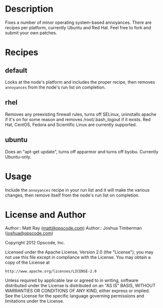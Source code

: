 Description
===========
Fixes a number of minor operating system-based annoyances. There are recipes per platform, currently Ubuntu and Red Hat. Feel free to fork and submit your own patches.

Recipes
=======

default
-------
Looks at the node's platform and includes the proper recipe, then removes `annoyances` from the node's run list on completion.

rhel
----
Removes any preexisting firewall rules, turns off SELinux, uninstalls apache if it's on for some reason and removes /root/.bash_logout if it exists. Red Hat, CentOS, Fedora and Scientific Linux are currently supported.

ubuntu
------
Does an "apt-get update", turns off apparmor and turns off byobu. Currently Ubuntu-only.

Usage
=====
Include the `annoyances` recipe in your run list and it will make the various changes, then remove itself from the node's run list on completion.

License and Author
==================

Author:: Matt Ray (<matt@opscode.com>)
Author:: Joshua Timberman (<joshua@opscode.com>)

Copyright 2012 Opscode, Inc.

Licensed under the Apache License, Version 2.0 (the "License");
you may not use this file except in compliance with the License.
You may obtain a copy of the License at

    http://www.apache.org/licenses/LICENSE-2.0

Unless required by applicable law or agreed to in writing, software
distributed under the License is distributed on an "AS IS" BASIS,
WITHOUT WARRANTIES OR CONDITIONS OF ANY KIND, either express or implied.
See the License for the specific language governing permissions and
limitations under the License.

